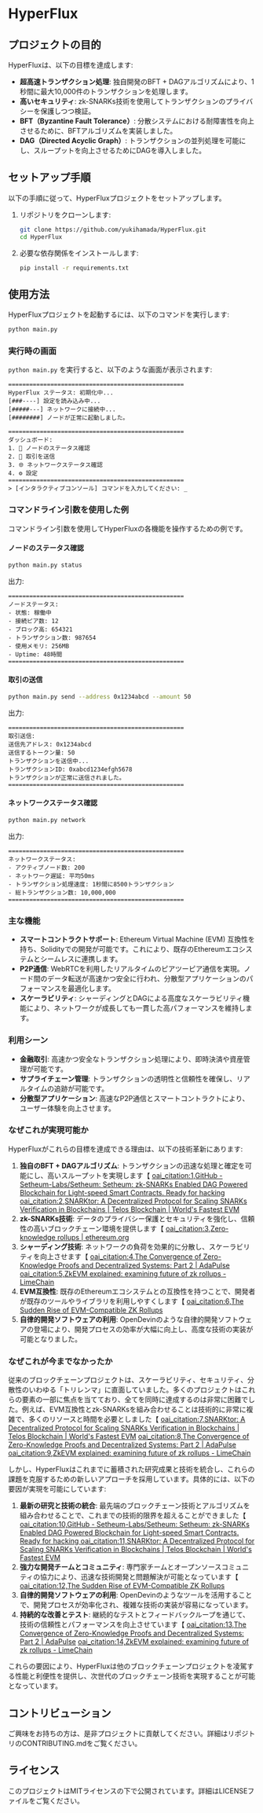 # HyperFlux

## プロジェクトの目的

HyperFluxは、以下の目標を達成します:

- **超高速トランザクション処理**: 独自開発のBFT + DAGアルゴリズムにより、1秒間に最大10,000件のトランザクションを処理します。
- **高いセキュリティ**: zk-SNARKs技術を使用してトランザクションのプライバシーを保護しつつ検証。
- **BFT（Byzantine Fault Tolerance）**: 分散システムにおける耐障害性を向上させるために、BFTアルゴリズムを実装しました。
- **DAG（Directed Acyclic Graph）**: トランザクションの並列処理を可能にし、スループットを向上させるためにDAGを導入しました。

## セットアップ手順

以下の手順に従って、HyperFluxプロジェクトをセットアップします。

1. リポジトリをクローンします:
    ```bash
    git clone https://github.com/yukihamada/HyperFlux.git
    cd HyperFlux
    ```

2. 必要な依存関係をインストールします:
    ```bash
    pip install -r requirements.txt
    ```

## 使用方法

HyperFluxプロジェクトを起動するには、以下のコマンドを実行します:

```bash
python main.py
```


### 実行時の画面

`python main.py` を実行すると、以下のような画面が表示されます:

```plaintext
==================================================
HyperFlux ステータス: 初期化中...
[###----] 設定を読み込み中...
[#####---] ネットワークに接続中...
[########] ノードが正常に起動しました。

==================================================
ダッシュボード:
1. 🚀 ノードのステータス確認
2. 💸 取引を送信
3. 🌐 ネットワークステータス確認
4. ⚙️ 設定
==================================================
> [インタラクティブコンソール] コマンドを入力してください: _
```

### コマンドライン引数を使用した例

コマンドライン引数を使用してHyperFluxの各機能を操作するための例です。

#### ノードのステータス確認

```bash
python main.py status
```

出力:

```plaintext
==================================================
ノードステータス:
- 状態: 稼働中
- 接続ピア数: 12
- ブロック高: 654321
- トランザクション数: 987654
- 使用メモリ: 256MB
- Uptime: 48時間
==================================================
```

#### 取引の送信

```bash
python main.py send --address 0x1234abcd --amount 50
```

出力:

```plaintext
==================================================
取引送信:
送信先アドレス: 0x1234abcd
送信するトークン量: 50
トランザクションを送信中...
トランザクションID: 0xabcd1234efgh5678
トランザクションが正常に送信されました。
==================================================
```

#### ネットワークステータス確認

```bash
python main.py network
```

出力:

```plaintext
==================================================
ネットワークステータス:
- アクティブノード数: 200
- ネットワーク遅延: 平均50ms
- トランザクション処理速度: 1秒間に8500トランザクション
- 総トランザクション数: 10,000,000
==================================================
```


### 主な機能

- **スマートコントラクトサポート**: Ethereum Virtual Machine (EVM) 互換性を持ち、Solidityでの開発が可能です。これにより、既存のEthereumエコシステムとシームレスに連携します。
- **P2P通信**: WebRTCを利用したリアルタイムのピアツーピア通信を実現。ノード間のデータ転送が高速かつ安全に行われ、分散型アプリケーションのパフォーマンスを最適化します。
- **スケーラビリティ**: シャーディングとDAGによる高度なスケーラビリティ機能により、ネットワークが成長しても一貫した高パフォーマンスを維持します。

### 利用シーン

- **金融取引**: 高速かつ安全なトランザクション処理により、即時決済や資産管理が可能です。
- **サプライチェーン管理**: トランザクションの透明性と信頼性を確保し、リアルタイムの追跡が可能です。
- **分散型アプリケーション**: 高速なP2P通信とスマートコントラクトにより、ユーザー体験を向上させます。

### なぜこれが実現可能か

HyperFluxがこれらの目標を達成できる理由は、以下の技術革新にあります:

1. **独自のBFT + DAGアルゴリズム**: トランザクションの迅速な処理と確定を可能にし、高いスループットを実現します【 [oai_citation:1,GitHub - Setheum-Labs/Setheum: Setheum: zk-SNARKs Enabled DAG Powered Blockchain for Light-speed Smart Contracts. Ready for hacking ](https://github.com/Setheum-Labs/Setheum) [oai_citation:2,SNARKtor: A Decentralized Protocol for Scaling SNARKs Verification in Blockchains | Telos Blockchain | World's Fastest EVM](https://www.telos.net/post/snarktor-a-decentralized-protocol-for-scaling-snarks-verification-in-blockchains)
2. **zk-SNARKs技術**: データのプライバシー保護とセキュリティを強化し、信頼性の高いブロックチェーン環境を提供します【 [oai_citation:3,Zero-knowledge rollups | ethereum.org](https://ethereum.org/en/developers/docs/scaling/zk-rollups/)
3. **シャーディング技術**: ネットワークの負荷を効果的に分散し、スケーラビリティを向上させます【 [oai_citation:4,The Convergence of Zero-Knowledge Proofs and Decentralized Systems: Part 2 | AdaPulse](https://adapulse.io/the-convergence-of-zero-knowledge-proofs-and-decentralized-systems-part-2/) [oai_citation:5,ZkEVM explained: examining future of zk rollups - LimeChain](https://limechain.tech/blog/zkevm-explained-the-future-of-zk-rollups/)
4. **EVM互換性**: 既存のEthereumエコシステムとの互換性を持つことで、開発者が既存のツールやライブラリを利用しやすくします【 [oai_citation:6,The Sudden Rise of EVM-Compatible ZK Rollups](https://www.coindesk.com/tech/2022/07/20/the-sudden-rise-of-evm-compatible-zk-rollups/)
5. **自律的開発ソフトウェアの利用**: OpenDevinのような自律的開発ソフトウェアの登場により、開発プロセスの効率が大幅に向上し、高度な技術の実装が可能となりました。

### なぜこれが今までなかったか

従来のブロックチェーンプロジェクトは、スケーラビリティ、セキュリティ、分散性のいわゆる「トリレンマ」に直面していました。多くのプロジェクトはこれらの要素の一部に焦点を当てており、全てを同時に達成するのは非常に困難でした。例えば、EVM互換性とzk-SNARKsを組み合わせることは技術的に非常に複雑で、多くのリソースと時間を必要としました【 [oai_citation:7,SNARKtor: A Decentralized Protocol for Scaling SNARKs Verification in Blockchains | Telos Blockchain | World's Fastest EVM](https://www.telos.net/post/snarktor-a-decentralized-protocol-for-scaling-snarks-verification-in-blockchains) [oai_citation:8,The Convergence of Zero-Knowledge Proofs and Decentralized Systems: Part 2 | AdaPulse](https://adapulse.io/the-convergence-of-zero-knowledge-proofs-and-decentralized-systems-part-2/) [oai_citation:9,ZkEVM explained: examining future of zk rollups - LimeChain](https://limechain.tech/blog/zkevm-explained-the-future-of-zk-rollups/)

しかし、HyperFluxはこれまでに蓄積された研究成果と技術を統合し、これらの課題を克服するための新しいアプローチを採用しています。具体的には、以下の要因が実現を可能にしています:

1. **最新の研究と技術の統合**: 最先端のブロックチェーン技術とアルゴリズムを組み合わせることで、これまでの技術的限界を超えることができました【 [oai_citation:10,GitHub - Setheum-Labs/Setheum: Setheum: zk-SNARKs Enabled DAG Powered Blockchain for Light-speed Smart Contracts. Ready for hacking ](https://github.com/Setheum-Labs/Setheum) [oai_citation:11,SNARKtor: A Decentralized Protocol for Scaling SNARKs Verification in Blockchains | Telos Blockchain | World's Fastest EVM](https://www.telos.net/post/snarktor-a-decentralized-protocol-for-scaling-snarks-verification-in-blockchains)
2. **強力な開発チームとコミュニティ**: 専門家チームとオープンソースコミュニティの協力により、迅速な技術開発と問題解決が可能となっています【 [oai_citation:12,The Sudden Rise of EVM-Compatible ZK Rollups](https://www.coindesk.com/tech/2022/07/20/the-sudden-rise-of-evm-compatible-zk-rollups/)
3. **自律的開発ソフトウェアの利用**: OpenDevinのようなツールを活用することで、開発プロセスが効率化され、複雑な技術の実装が容易になっています。
4. **持続的な改善とテスト**: 継続的なテストとフィードバックループを通じて、技術の信頼性とパフォーマンスを向上させています【 [oai_citation:13,The Convergence of Zero-Knowledge Proofs and Decentralized Systems: Part 2 | AdaPulse](https://adapulse.io/the-convergence-of-zero-knowledge-proofs-and-decentralized-systems-part-2/) [oai_citation:14,ZkEVM explained: examining future of zk rollups - LimeChain](https://limechain.tech/blog/zkevm-explained-the-future-of-zk-rollups/)

これらの要因により、HyperFluxは他のブロックチェーンプロジェクトを凌駕する性能と利便性を提供し、次世代のブロックチェーン技術を実現することが可能となっています。

## コントリビューション

ご興味をお持ちの方は、是非プロジェクトに貢献してください。詳細はリポジトリのCONTRIBUTING.mdをご覧ください。

## ライセンス

このプロジェクトはMITライセンスの下で公開されています。詳細はLICENSEファイルをご覧ください。
